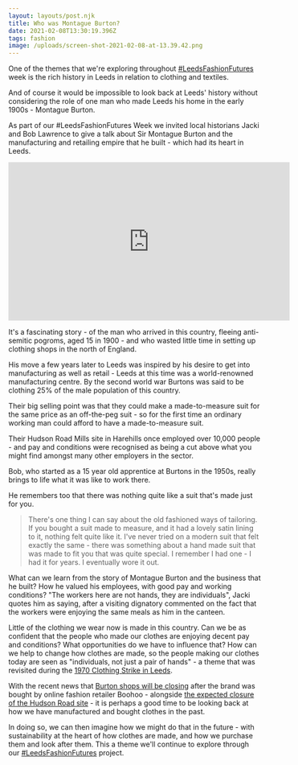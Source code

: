 ```yaml
---
layout: layouts/post.njk
title: Who was Montague Burton?
date: 2021-02-08T13:30:19.396Z
tags: fashion
image: /uploads/screen-shot-2021-02-08-at-13.39.42.png
---
```

One of the themes that we're exploring throughout [\#LeedsFashionFutures](https://www.zerowasteleeds.org.uk/projects/leeds-fashion-futures/) week is the rich history in Leeds in relation to clothing and textiles.

And of course it would be impossible to look back at Leeds' history without considering the role of one man who made Leeds his home in the early 1900s - Montague Burton.

As part of our #LeedsFashionFutures Week we invited local historians Jacki and Bob Lawrence to give a talk about Sir Montague Burton and the manufacturing and retailing empire that he built - which had its heart in Leeds.

<iframe width="560" height="315" src="https://www.youtube.com/embed/J-UcwS_t2G8?start=20" frameborder="0" allow="accelerometer; autoplay; clipboard-write; encrypted-media; gyroscope; picture-in-picture" allowfullscreen></iframe>

It's a fascinating story - of the man who arrived in this country, fleeing anti-semitic pogroms, aged 15 in 1900 - and who wasted little time in setting up clothing shops in the north of England.

His move a few years later to Leeds was inspired by his desire to get into manufacturing as well as retail - Leeds at this time was a world-renowned manufacturing centre. By the second world war Burtons was said to be clothing 25% of the male population of this country.

Their big selling point was that they could make a made-to-measure suit for the same price as an off-the-peg suit - so for the first time an ordinary working man could afford to have a made-to-measure suit.

Their Hudson Road Mills site in Harehills once employed over 10,000 people - and pay and conditions were recognised as being a cut above what you might find amongst many other employers in the sector.

Bob, who started as a 15 year old apprentice at Burtons in the 1950s, really brings to life what it was like to work there.

He remembers too that there was nothing quite like a suit that's made just for you.

> There's one thing I can say about the old fashioned ways of tailoring. If you bought a suit made to measure, and it had a lovely satin lining to it, nothing felt quite like it. I've never tried on a modern suit that felt exactly the same - there was something about a hand made suit that was made to fit you that was quite special. I remember I had one - I had it for years. I eventually wore it out.

What can we learn from the story of Montague Burton and the business that he built? How he valued his employees, with good pay and working conditions? "The workers here are not hands, they are individuals", Jacki quotes him as saying, after a visiting dignatory commented on the fact that the workers were enjoying the same meals as him in the canteen.

Little of the clothing we wear now is made in this country. Can we be as confident that the people who made our clothes are enjoying decent pay and conditions? What opportunities do we have to influence that? How can we help to change how clothes are made, so the people making our clothes today are seen as "individuals, not just a pair of hands" - a theme that was revisited during the [1970 Clothing Strike in Leeds](https://secretlibraryleeds.net/2019/09/13/the-clothing-strike-of-1970/).

With the recent news that [Burton shops will be closing](https://www.theguardian.com/business/2021/feb/08/boohoo-dorothy-perkins-burton-wallis-phillip-green-arcadia) after the brand was bought by online fashion retailer Boohoo - alongside [the expected closure of the Hudson Road site](https://www.bbc.co.uk/news/uk-england-leeds-56126878) -  it is perhaps a good time to be looking back at how we have manufactured and bought clothes in the past. 

In doing so, we can then imagine how we might do that in the future - with sustainability at the heart of how clothes are made, and how we purchase them and look after them.  This a theme we'll continue to explore through our [\#LeedsFashionFutures](https://www.zerowasteleeds.org.uk/projects/leeds-fashion-futures/) project.